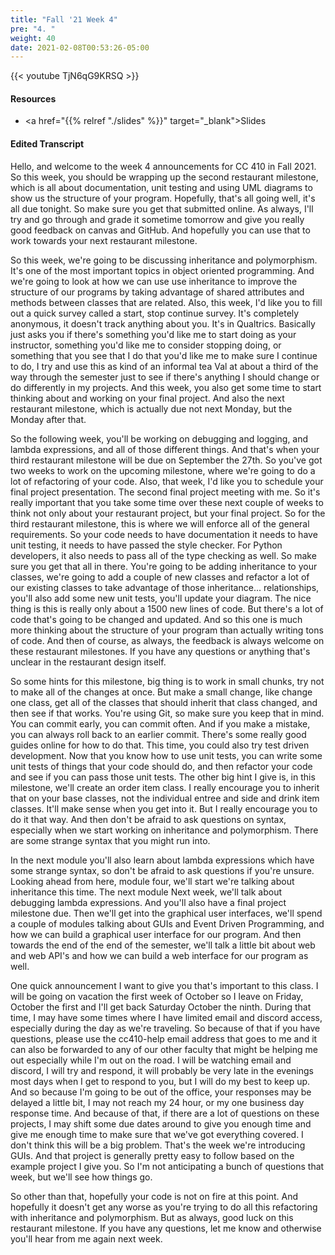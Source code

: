 ```yaml
---
title: "Fall '21 Week 4"
pre: "4. "
weight: 40
date: 2021-02-08T00:53:26-05:00
---
```


{{< youtube TjN6qG9KRSQ   >}}

#### Resources

* <a href="{{% relref "./slides" %}}" target="_blank">Slides</a>

#### Edited Transcript

Hello, and welcome to the week 4 announcements for CC 410 in Fall 2021. So this week, you should be wrapping up the second restaurant milestone, which is all about documentation, unit testing and using UML diagrams to show us the structure of your program. Hopefully, that's all going well, it's all due tonight. So make sure you get that submitted online. As always, I'll try and go through and grade it sometime tomorrow and give you really good feedback on canvas and GitHub. And hopefully you can use that to work towards your next restaurant milestone. 

So this week, we're going to be discussing inheritance and polymorphism. It's one of the most important topics in object oriented programming. And we're going to look at how we can use use inheritance to improve the structure of our programs by taking advantage of shared attributes and methods between classes that are related. Also, this week, I'd like you to fill out a quick survey called a start, stop continue survey. It's completely anonymous, it doesn't track anything about you. It's in Qualtrics. Basically just asks you if there's something you'd like me to start doing as your instructor, something you'd like me to consider stopping doing, or something that you see that I do that you'd like me to make sure I continue to do, I try and use this as kind of an informal tea Val at about a third of the way through the semester just to see if there's anything I should change or do differently in my projects. And this week, you also get some time to start thinking about and working on your final project. And also the next restaurant milestone, which is actually due not next Monday, but the Monday after that. 

So the following week, you'll be working on debugging and logging, and lambda expressions, and all of those different things. And that's when your third restaurant milestone will be due on September the 27th. So you've got two weeks to work on the upcoming milestone, where we're going to do a lot of refactoring of your code. Also, that week, I'd like you to schedule your final project presentation. The second final project meeting with me. So it's really important that you take some time over these next couple of weeks to think not only about your restaurant project, but your final project. So for the third restaurant milestone, this is where we will enforce all of the general requirements. So your code needs to have documentation it needs to have unit testing, it needs to have passed the style checker. For Python developers, it also needs to pass all of the type checking as well. So make sure you get that all in there. You're going to be adding inheritance to your classes, we're going to add a couple of new classes and refactor a lot of our existing classes to take advantage of those inheritance... relationships, you'll also add some new unit tests, you'll update your diagram. The nice thing is this is really only about a 1500 new lines of code. But there's a lot of code that's going to be changed and updated. And so this one is much more thinking about the structure of your program than actually writing tons of code. And then of course, as always, the feedback is always welcome on these restaurant milestones. If you have any questions or anything that's unclear in the restaurant design itself. 

So some hints for this milestone, big thing is to work in small chunks, try not to make all of the changes at once. But make a small change, like change one class, get all of the classes that should inherit that class changed, and then see if that works. You're using Git, so make sure you keep that in mind. You can commit early, you can commit often. And if you make a mistake, you can always roll back to an earlier commit. There's some really good guides online for how to do that. This time, you could also try test driven development. Now that you know how to use unit tests, you can write some unit tests of things that your code should do, and then refactor your code and see if you can pass those unit tests. The other big hint I give is, in this milestone, we'll create an order item class. I really encourage you to inherit that on your base classes, not the individual entree and side and drink item classes. It'll make sense when you get into it. But I really encourage you to do it that way. And then don't be afraid to ask questions on syntax, especially when we start working on inheritance and polymorphism. There are some strange syntax that you might run into. 

In the next module you'll also learn about lambda expressions which have some strange syntax, so don't be afraid to ask questions if you're unsure. Looking ahead from here, module four, we'll start we're talking about inheritance this time. The next module Next week, we'll talk about debugging lambda expressions. And you'll also have a final project milestone due. Then we'll get into the graphical user interfaces, we'll spend a couple of modules talking about GUIs and Event Driven Programming, and how we can build a graphical user interface for our program. And then towards the end of the end of the semester, we'll talk a little bit about web and web API's and how we can build a web interface for our program as well. 

One quick announcement I want to give you that's important to this class. I will be going on vacation the first week of October so I leave on Friday, October the first and I'll get back Saturday October the ninth. During that time, I may have some times where I have limited email and discord access, especially during the day as we're traveling. So because of that if you have questions, please use the cc410-help email address that goes to me and it can also be forwarded to any of our other faculty that might be helping me out especially while I'm out on the road. I will be watching email and discord, I will try and respond, it will probably be very late in the evenings most days when I get to respond to you, but I will do my best to keep up. And so because I'm going to be out of the office, your responses may be delayed a little bit, I may not reach my 24 hour, or my one business day response time. And because of that, if there are a lot of questions on these projects, I may shift some due dates around to give you enough time and give me enough time to make sure that we've got everything covered. I don't think this will be a big problem. That's the week we're introducing GUIs. And that project is generally pretty easy to follow based on the example project I give you. So I'm not anticipating a bunch of questions that week, but we'll see how things go. 

So other than that, hopefully your code is not on fire at this point. And hopefully it doesn't get any worse as you're trying to do all this refactoring with inheritance and polymorphism. But as always, good luck on this restaurant milestone. If you have any questions, let me know and otherwise you'll hear from me again next week. 


